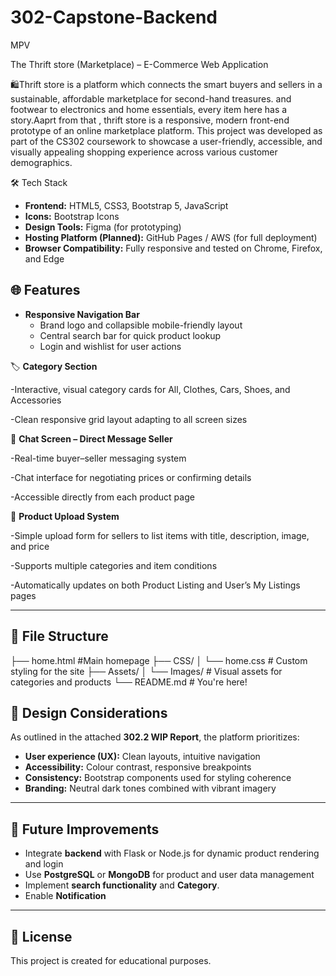 # 302-Capstone-Backend
MPV
 
The Thrift store (Marketplace) – E-Commerce Web Application

🛍️Thrift store is a platform which connects the smart  buyers and sellers in a sustainable, affordable marketplace for second-hand treasures. and footwear to electronics and home essentials, every item here has a story.Aaprt from that , thrift store is a responsive, modern front-end prototype of an online marketplace platform. This project was developed as part of the CS302 coursework to showcase a user-friendly, accessible, and visually appealing shopping experience across various customer demographics.


🛠️ Tech Stack

- **Frontend:** HTML5, CSS3, Bootstrap 5, JavaScript
- **Icons:** Bootstrap Icons
- **Design Tools:** Figma (for prototyping)
- **Hosting Platform (Planned):** GitHub Pages / AWS (for full deployment)
- **Browser Compatibility:** Fully responsive and tested on Chrome, Firefox, and Edge

## 🌐 Features

- **Responsive Navigation Bar**
  - Brand logo and collapsible mobile-friendly layout
  - Central search bar for quick product lookup
  - Login and wishlist for user actions

🏷️ **Category Section**

-Interactive, visual category cards for All, Clothes, Cars, Shoes, and Accessories

-Clean responsive grid layout adapting to all screen sizes

💬 **Chat Screen – Direct Message Seller**

-Real-time buyer–seller messaging system

-Chat interface for negotiating prices or confirming details

-Accessible directly from each product page

📸 **Product Upload System**

-Simple upload form for sellers to list items with title, description, image, and price

-Supports multiple categories and item conditions

-Automatically updates on both Product Listing and User’s My Listings pages


---

## 📁 File Structure
├── home.html #Main homepage
├── CSS/
│ └── home.css # Custom styling for the site
├── Assets/
│ └── Images/ # Visual assets for categories and products
└── README.md # You're here!

## 🧩 Design Considerations

As outlined in the attached **302.2  WIP Report**, the platform prioritizes:

- **User experience (UX):** Clean layouts, intuitive navigation
- **Accessibility:** Colour contrast, responsive breakpoints
- **Consistency:** Bootstrap components used for styling coherence
- **Branding:** Neutral dark tones combined with vibrant imagery
---

## 🧪 Future Improvements

- Integrate **backend** with Flask or Node.js for dynamic product rendering and login
- Use **PostgreSQL** or **MongoDB** for product and user data management
- Implement **search functionality** and **Category**.
- Enable **Notification**

---

## 📜 License

This project is created for educational purposes.
